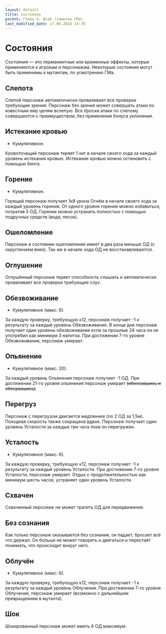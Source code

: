 ```yaml
---
layout: default
title: Состояния
parent: Глава 4. Штаб (заметки ГМа)
last_modified_date: 17.06.2024 14:39
---
```


# Состояния
Состояния — это перманентные или временные эффекты, которые применяются к игрокам и персонажам. Некоторые состояния могут быть применимы к мутантам, по усмотрению ГМа.

## Слепота
Слепой персонаж автоматически проваливает все проверки требующие зрения. Персонаж без зрения может совершать атаки по известным ему целям вслепую. Все броски атаки по слепому совершаются с преимуществом, без применения бонуса уклонения.

## Истекание кровью
- Кумулятивное.

Кровоточащий персонаж теряет 1 хит в начале своего хода за каждый уровень истекания кровью. Истекание кровью можно остановить с помощью бинта.

## Горение
- Кумулятивное.

Горящий персонаж получает 1к8 урона Огнём в начале своего хода за каждый уровень горения. От одного уровня горения можно избавиться, потратив 5 ОД. Горение можно устранить полностью с помощью подручных средств (вода, песок).

## Ошеломление
Персонаж в состоянии ошеломления имеет в два раза меньше ОД (с округлением вниз). Так же в начале хода ОД не восстанавливаются.

## Оглушение
Оглушённый персонаж теряет способность слышать и автоматически проваливает все проверки требующие слух.

## Обезвоживание
- Кумулятивное (макс: 6).

За каждую проверку, требующую к12, персонаж получает -1 к результату за каждый уровень Обезвоживания.
В конце дня персонаж получает один уровень обезвоживания если за прошлые 24 часа он не употребил как минимум 3 напитка. При достижении 7-го уровня Обезвоживания, персонаж умирает.

## Опьянение
- Кумулятивное (макс: 20).

За каждый уровень Опьянения персонаж получает -1 ОД. При достижении 21-го уровня опьянения персонаж умирает ~~(обоссавшись и обосравшись)~~.

## Перегруз

Персонаж с перегрузом двигается медленнее (по 2 ОД за 1,5м). Походная скорость также сокращена вдвое. Персонаж получает один уровень Усталости за каждые три часа пока он перегружен.

## Усталость
- Кумулятивное (макс: 6).

За каждую проверку, требующую к12, персонаж получает -1 к результату за каждый уровень Усталости. При достижении 7-го уровня Усталости, персонаж умирает. Отдых с продолжительностью как минимум шесть часов, устраняет один уровень Усталости.

## Схвачен

Схваченный персонаж не может тратить ОД для передвижения.

## Без сознания

Как только персонаж оказывается без сознания, он падает, бросает всё что держал. Он больше не может говорить и двигаться и перестаёт понимать, что происходит вокруг него.

## Облучён
- Кумулятивное (макс: 6).

За каждую проверку, требующую к12, персонаж получает -1 к результату за каждый уровень Облучения. При достижении 7-го уровня Облучения, персонаж умирает (возможно с дальнейшим превращением в мутанта).

## Шок

Шокированный персонаж может иметь 6 ОД максимум.
